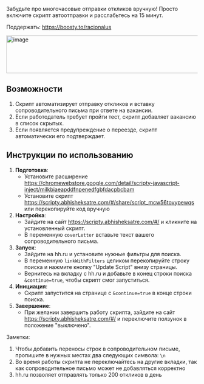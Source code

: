 Забудьте про многочасовые отправки откликов вручную! Просто включите скрипт автоотправки и расслабьтесь на 15 минут.


Поддержать: https://boosty.to/racionalus

<img width="531" height="99" alt="image" src="https://github.com/user-attachments/assets/efa9a49e-05e3-4bc3-86b1-192bbdd92b48" />



## Возможности

1. Скрипт автоматизирует отправку откликов и вставку сопроводительного письма при ответе на вакансии.
2. Если работодатель требует пройти тест, скрипт добавляет вакансию в список скрытых.
3. Если появляется предупреждение о переезде, скрипт автоматически его подтверждает.

## Инструкции по использованию

1. **Подготовка**: 
    - Установите расширение https://chromewebstore.google.com/detail/scripty-javascript-inject/milkbiaeapddfnpenedfgbfdacpbcbam 
    - Установите скрипт https://scripty.abhisheksatre.com/#/share/script_mcw56tovypewqs или перекопируйте код вручную
2. **Настройка**:
    - Зайдите на сайт https://scripty.abhisheksatre.com/#/ и кликните на установленный скрипт.
    - В переменную `coverLetter` вставьте текст вашего сопроводительного письма. 
3. **Запуск**:
    - Зайдите на hh.ru и установите нужные фильтры для поиска.
    - В переменную `linkWithFilters` целиком перекопируйте строку поиска и нажмите кнопку "Update Script" внизу страницы.
    - Вернитесь на вкладку с hh.ru и добавьте в конец строки поиска `&continue=true`, чтобы скрипт смог запуститься.
4. **Инициация**:
    - Скрипт запустится на странице с `&continue=true` в конце строки поиска.
5. **Завершение**:
    - При желании завершить работу скрипта, зайдите на сайт https://scripty.abhisheksatre.com/#/ и переключите ползунок в положение "выключено".

Заметки:
1. Чтобы добавить переносы строк в сопроводительном письме, пропишите в нужных местах два следующих символа: ``\n``
2. Во время работы скрипта не переключайтесь на другие вкладки, так как сопроводительное письмо может не добавляться корректно
3. hh.ru позволяет отправлять только 200 откликов в день
